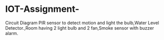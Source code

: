 # IOT-Assignment-
Circuit Diagram PIR sensor to detect motion and light the bulb,Water Level Detector.,Room having 2 light bulb and 2 fan,Smoke sensor with buzzer alarm.
